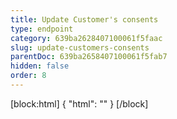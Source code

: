```yaml
---
title: Update Customer's consents
type: endpoint
category: 639ba2628407100061f5faac
slug: update-customers-consents
parentDoc: 639ba2658407100061f5fab7
hidden: false
order: 8
---
```

[block:html]
{
  "html": "<style>\n.LanguagePicker-divider { \n  display: none; }\n</style>"
}
[/block]